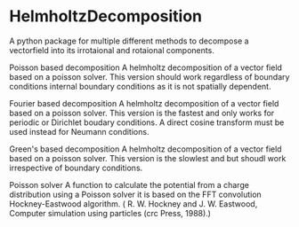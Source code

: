 # HelmholtzDecomposition
A python package for multiple different methods to decompose a vectorfield into its irrotaional and rotaional components.

Poisson based decomposition
A helmholtz decomposition of a vector field based on a poisson solver. This version should work regardless of boundary conditions internal boundary conditions as it is not spatially dependent.

Fourier based decomposition
A helmholtz decomposition of a vector field based on a poisson solver. This version is the fastest and only works for periodic or Dirichlet boudary conditions. A direct cosine transform must be used instead for Neumann conditions.

Green's based decomposition
A helmholtz decomposition of a vector field based on a poisson solver. This version is the slowlest and but shoudl work irrespective of boundary conditions.

Poisson solver
A function to calculate the potential from a charge distribution using a Poisson solver it is based on the FFT convolution Hockney-Eastwood algorithm. ( R. W. Hockney and J. W. Eastwood, Computer simulation using particles (crc Press, 1988).)
